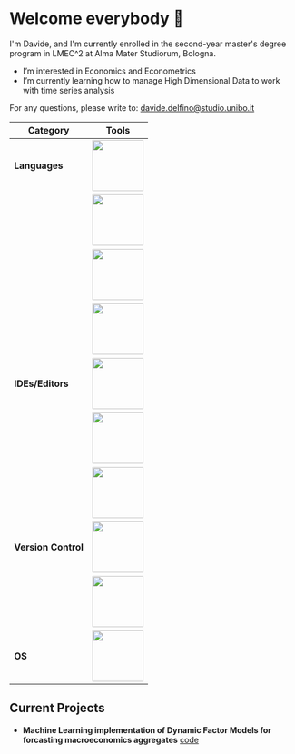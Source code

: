 # Welcome everybody 👋

I'm Davide, and I'm currently enrolled in the second-year master's degree program in LMEC^2 at Alma Mater Studiorum, Bologna.
- I’m interested in Economics and Econometrics
- I’m currently learning how to manage High Dimensional Data to work with time series analysis

For any questions, please write to: [davide.delfino@studio.unibo.it](mailto:davide.delfino@studio.unibo.it)

| **Category**         | **Tools**                                                                                                           |
|----------------------|---------------------------------------------------------------------------------------------------------------------|
| **Languages**        | <img src="https://img.shields.io/badge/Python-3776AB?style=for-the-badge&logo=python&logoColor=white" width="90">   |
|                      | <img src="https://img.shields.io/badge/R-276DC3?style=for-the-badge&logo=r&logoColor=white" width="90">             |
|                      | <img src="https://img.shields.io/badge/Matlab-0076A8?style=for-the-badge&logo=matlab&logoColor=white" width="90">   |
|                      | <img src="https://img.shields.io/badge/LaTeX-008080?style=for-the-badge&logo=latex&logoColor=white" width="90">     |
| **IDEs/Editors**     | <img src="https://img.shields.io/badge/Overleaf-008080?style=for-the-badge&logo=overleaf&logoColor=white" width="90">       |
|                      | <img src="https://img.shields.io/badge/Visual%20Studio%20Code-007ACC?style=for-the-badge&logo=visual-studio-code&logoColor=white" width="90"> |
|                      | <img src="https://img.shields.io/badge/Jupyter-F37626?style=for-the-badge&logo=jupyter&logoColor=white" width="90">         |
| **Version Control**  | <img src="https://img.shields.io/badge/Git-F05032?style=for-the-badge&logo=git&logoColor=white" width="90">                     |
|                      | <img src="https://img.shields.io/badge/GitHub-181717?style=for-the-badge&logo=github&logoColor=white" width="90">            |
| **OS**               | <img src="https://img.shields.io/badge/Windows-0078D6?style=for-the-badge&logo=windows&logoColor=white" width="90">         |



## Current Projects

- **Machine Learning implementation of Dynamic Factor Models for forcasting macroeconomics aggregates** [code](#)
